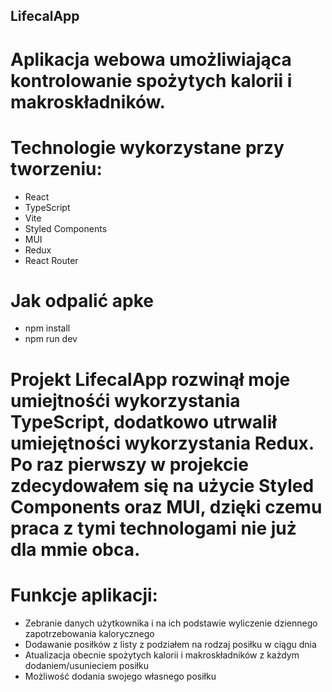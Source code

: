 ## LifecalApp

# Aplikacja webowa umożliwiająca kontrolowanie spożytych kalorii i makroskładników.

# Technologie wykorzystane przy tworzeniu: 
- React
- TypeScript
- Vite
- Styled Components
- MUI
- Redux
- React Router

# Jak odpalić apke
- npm install
- npm run dev

# Projekt LifecalApp rozwinął moje umiejtnośći wykorzystania TypeScript, dodatkowo utrwalił umiejętności wykorzystania Redux. Po raz pierwszy w projekcie zdecydowałem się na użycie Styled Components oraz MUI, dzięki czemu praca z tymi technologami nie już dla mmie obca. 

# Funkcje aplikacji:
- Zebranie danych użytkownika i na ich podstawie wyliczenie dziennego zapotrzebowania kalorycznego
- Dodawanie posiłków z listy z podziałem na rodzaj posiłku w ciągu dnia
- Atualizacja obecnie spożytych kalorii i makroskładników z każdym dodaniem/usunieciem posiłku
- Możliwość dodania swojego własnego posiłku

